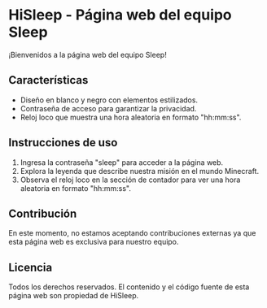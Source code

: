 # HiSleep - Página web del equipo Sleep

¡Bienvenidos a la página web del equipo Sleep!


## Características

- Diseño en blanco y negro con elementos estilizados.
- Contraseña de acceso para garantizar la privacidad.
- Reloj loco que muestra una hora aleatoria en formato "hh:mm:ss".

## Instrucciones de uso

1. Ingresa la contraseña "sleep" para acceder a la página web.
2. Explora la leyenda que describe nuestra misión en el mundo Minecraft.
3. Observa el reloj loco en la sección de contador para ver una hora aleatoria en formato "hh:mm:ss".

## Contribución

En este momento, no estamos aceptando contribuciones externas ya que esta página web es exclusiva para nuestro equipo.

## Licencia

Todos los derechos reservados. El contenido y el código fuente de esta página web son propiedad de HiSleep.
